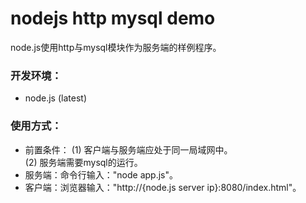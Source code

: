 # nodejs http mysql demo
node.js使用http与mysql模块作为服务端的样例程序。

### 开发环境：
+ node.js (latest)

### 使用方式：
+ 前置条件：
    (1) 客户端与服务端应处于同一局域网中。<br/>
    (2) 服务端需要mysql的运行。
+ 服务端：命令行输入："node app.js"。
+ 客户端：浏览器输入："http://{node.js server ip}:8080/index.html"。
